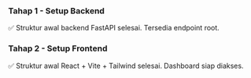 ### Tahap 1 - Setup Backend
✅ Struktur awal backend FastAPI selesai. Tersedia endpoint root.

### Tahap 2 - Setup Frontend
✅ Struktur awal React + Vite + Tailwind selesai. Dashboard siap diakses.

